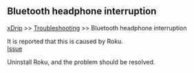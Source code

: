 ##  Bluetooth headphone interruption
[xDrip](../README.md) >> [Troubleshooting](./Troubleshooting_page.md) >> Bluetooth headphone interruption  
  
It is reported that this is caused by Roku.  
[Issue](https://github.com/NightscoutFoundation/xDrip/issues/1859#issuecomment-952233172)  

Uninstall Roku, and the problem should be resolved.  
